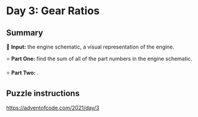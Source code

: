 # Day 3: Gear Ratios

## Summary

📃 **Input:** the engine schematic, a visual representation of the engine.

⭐ **Part One:** find the sum of all of the part numbers in the engine schematic.

⭐ **Part Two:** .

## Puzzle instructions
https://adventofcode.com/2021/day/3